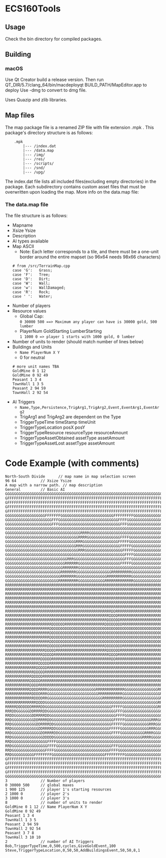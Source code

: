 # ECS160Tools

## Usage
Check the bin directory for compiled packages.

## Building
### macOS
Use Qt Creator build a release version. Then run QT_DIR/5.7/clang_64/bin/macdeployqt BUILD_PATH/MapEditor.app to deploy
Use -dmg to convert to dmg file.

Uses Quazip and zlib libraries.


## Map files
The map package file is a renamed ZIP file with file extension .mpk .
This package's directory structure is as follows:
```
	.mpk
		|--- /index.dat
		|--- /data.map
		|--- /img/
		|--- /res/
		|--- /scripts/
		|--- /snd/
		|--- /upg/
```

The index.dat file lists all included files(excluding empty directories) in the package.
Each subdirectory contains custom asset files that must be overwritten upon loading the map.
More info on the data.map file:

### The data.map file
The file structure is as follows:
- Mapname
- Xsize Ysize
- Description
- AI types available
- Map ASCII
	* Note: Each letter corresponds to a tile, and there must be a one-unit border around the entire mapset (so 96x64 needs 98x66 characters)
	```
	# from /src/TerrainMap.cpp
	case 'G':   Grass;
	case 'F':   Tree;
	case 'D':   Dirt;
	case 'W':   Wall;    
	case 'w':   WallDamaged;
	case 'R':   Rock;
	case ' ':   Water;
	```
- Number of players
- Resource values
	* Global Cap:  
	`0 30000 500 ==> Maximum any player can have is 30000 gold, 500 lumber`
	* PlayerNum GoldStarting LumberStarting  
	`1 1000 0 => player 1 starts with 1000 gold, 0 lumber`
- Number of units to render (should match number of lines below)
- Buildings and Units
	* `Name PlayerNum X Y`
	* 0 for neutral
	```
	# more unit names TBA 
	GoldMine 0 1 12 
	GoldMine 0 92 49 
	Peasant 1 3 4
	TownHall 1 3 5
	Peasant 2 94 59    
	TownHall 2 92 54
	```
- AI Triggers
	* `Name,Type,Persistence,TrigArg1,TrigArg2,Event,EventArg1,EventArg2`
	* TrigArg1 and TrigArg2 are dependent on the Type
	* TriggerTypeTime timeStamp timeUnit
	* TriggerTypeLocation posX posY
	* TriggerTypeResource resourceType resourceAmount
	* TriggerTypeAssetObtained assetType assetAmount
	* TriggerTypeAssetLost assetType assetAmount


# Code Example (with comments)
```
North-South Divide  	// map name in map selection screen
96 64   		// Xsize Ysize
A map with a narrow path. // map description
General			// Basic AI
GGGGGGGGGGGGGGGGGGGGGGGGGGGGGGGGGGGGGGGGGGGGGGGGGGGGGGGGGGGGGGGGGGGGGGGGGGGGGGGGGGGGGGGGGGGGGGGGGG
GFFFFFFFFFFFFFFFFFFFFFFFFFFFFFFFFFFFFFFFFFFFFFFFFFFFFFFFFFFFFFFFFFFFFFFFFFFFFFFFFFFFFFFFFFFFFFFFFG
GFFFFFFFFFFFFFFFFFFFFFFFFFFFFFFFFFFFFFFFFFFFFFFFFFFFFFFFFFFFFFFFFFFFFFFFFFFFFFFFFFFFFFFFFFFFFFFFFG
GFFFFFFFFFFFFFFFFFFFFFFFFFFFFFFFFFFFFFFFFFFFFFFFFFFFFFFFFFFFFFFFFFFFFFFFFFFFFFFFFFFFFFFFFFFFFFFFFG
GFFFFFFFFFFFFFFFFFFFFFFFFFFFFFFFFFFFFFFFFFFFFFFFFFFFFFFFFFFFFFFFFFFFFFFFFFFFFFFFFFFFFFFFFFFFFFFFFG
GGGGGGGGGGGGGGGGGGFFFFFFFGGGGGGGGGGGGGGGGGGGGGGGGFFFFFFFFFGGGGGGGGGGGGGGGGGGFFFFFFFFGGGGGGGGGGGDRR
GGGGGGGGGGGGGGGGGGGGGFFFGGGGGGGGGGGGGGGGGGGGGGGGGGGFFFFGGGGGGGGGGGGGGGGGGGGGFFFFGGGGGGGGGGGGGGGDRR
GGGGGGGGGGGGGGGGGGGGGFFFGGGGGGGGGGGGGGGGGGGGGGGGGGGGFFFGGGGGGGGGGGGGGGGGGGFFFFGGGGGGGGGGGGGGGGGDRR
GGGGGGGGGGGGGGGGGGGGGGGGGGGGGGGGGGGGGGGGGGGGGGGGGGGGGGGGGGGGGGGGGGGGGGGGGGFFFFGGGGGGGGGGGGGGGGGDRR
GGGGGGGGGGGGGGGGGGGGGGGGGGGGGGGGGGRRRRGGGGGGGGGGGGGGGGGGGGGGGGGGGGGGGGGGGGGDDDDDDGGGGGGGGGGGGGGDRR
GGGGGGGGGGGGGGGGGGGGGGGGGGGGGGGGGRRRRGGGGGGGGGGGGGGGFFFFGGGGGGGGGGGGGGGGGDDDRRRDDGGGGGGGGGGGGGGDRR
GGGGGGGGGGGGGGGGGGGGGGGGGGGGGGGGRRRGGGGGGGGGGGGGGGGFFFFFGGGGGGGGGGGGGGGGGGDDDRRRRDDGGGGGGGGGGGGDRR
GGGGGGGGGGGGGGGGGGGGGGGGGGGGGGGGRRRGGGGGGGGGGGGGGGGGFFFFFGGGGGGGGGGGGGGGGGGGDDRRRRDDGGGGGGGGGGGDRR
GGGGGGGGGGGGGGGGGGGGGGGGGGGGGGGGGRRRGGGGGGGGGGGGGGGGGFFFFFGGGGGGGGGGGGGGGGGGGDDRRRRDDGGGGGGGGGGDRR
GGGGGGGGGGGGGGGGGGGGGGGGGGGGGGGGGGGGGGGGGGGGGGGGGGGGGGFFFFGGGGGGGGGGGGGGGGGGGGDDRRRRDDGGGGGGGGDDRR
GGGGGGGGGGGGGGGGGGGGGGGGGGGGRRRGGGGGGGGGGGGGGGGGGGGGGGFFFGGGGGGGGGGGGGGGGGGGGGGDDRRRRDDGGGGGGGDRRR
GGGGGGGGGGGGGGGGGGGGGGGGGGGRRRRRRGGGGGGGGGGGGGGGGGGGFFFFFGGGGGGGGGGGGGGGGGGGGGGGDDRRRRDDDDDDDRRRRR
GGGGGGGGGGGGGGGGGGGGGGGGGGRRRRRRRGGGGGGGGGGGGGGGGGGGGGGGGGGGGGGGGGGGGGGGGGGGGGGGDDDDRRRRRRRRRRRRRR
GGGGGGGGGGGGGGGGGGGGGGGGGRRRRRRRGGGGGGGGGGGGGGGGRRRRRRRRRGGGGGGGGGGGGGGGGGGGGGGRRDDDDRRRRRRRRRRRRR
GGGGGGGGGGGGGGGGGGGGGGGGGRRRRRRRGGGGGGGGGGGGGGRRRRRRRRRRRGGGGGGGGGGGGGGGGGGGGGGRRRDDDDRRRRRRRRRRRR
GGGGGGGGGGGGGGGGGGGGGGGGRRRRRRRRRGGGGGGGGGGGGRRRRRRRRRRRRRGGGGGGGGGGGGGGGGGGGGGRRRRDDDDDRRRRRRRRRR
RRRRRRRRRRRRRRRRRRRRRRRRRRRRRRRRRRRRRRRRRRRRRRRRRRRRRRRRRRRRRRRRRRRRRRRRRRRRRRRRRRRDDDDDRRRRRRRRRR
RRRRRRRRRRRRRRRRRRRRRRRRRRRRRRRRRRRRRRRRRRRRRRRRRRRRRRRRRRRRRRRRRRRRRRRRRRRRRRRRRRDDDDDRRRRRRRRRRR
RRRRRRRRRRRRRRRRRRRRRRRRRRRRRRRRRRRRRRRRRRRRRRRRRRRRRRRRRRRRRRRRRRRRRRRRRRRRRRRRRDDDDDRRRRRRRRRRRR
RRRRRRRRRRRRRRRRRRRRRRRRRRRRRRRRRRRRRRRRRRRRRRRRRRRRRRRRRRRRRRRRRRRRRRRRRRRRRRRRDDDDDRRRRRRRRRRRRR
RRRRRRRRRRRRRRRRRRRRRRRRRRRRRRRRRRRRRRRRRRRRRRRRRRRRRRRRRRRRRRRRRRRRRRRRRRRRRRRDDDDDRRRRRRRRRRRRRR
RRRRRRRRRRRRRRRRRRRRRRRRRRRRRRRRRRRRRRRRRRRRRRRRRRRRRRRRRRRRRRRRRRRRRRRRRRRRRRDDDDDRRRRRRRRRRRRRRR
RRRRRRRRRRRRRRRRRRRRRRRRRRRRRRRRRRRRRRRRRRRRRRRRDDRRRRRRRRRRRRRRRRRRRRRRRRRRRDDDDDRRRRRRRRRRRRRRRR
RRRRRRRRRRRRRRRRRRRRRRRRRRRRRRRRRRRRRRRRRRRRRRRDDDDRRRRRRRRRRRRRRRRRRRRRRRRRDDDDDRRRRRRRRRRRRRRRRR
RRRRRRRRRRRRRRRRRRRRRRRRRRRRRRRRRRRRRRRRRRRRRRDDDDDDRRRRRRRRRRRRRRRRRRRRRRRDDDDDRRRRRRRRRRRRRRRRRR
RRRRRRRRRRRRRRRRRRRRRDDDDDDRRRRRRRRRRRRRRRRRRDDDDDDDDRRRRRRRRRRRRRRRRRRRDDDDDDDRRRRRRRRRRRRRRRRRRR
RRRRRRRRRRRRRRRRRRRRDDDDDDDDDDDDDDDDDDDDDDDDDDDDDDDDDDDDDDDDDDDDDDDDDDDDDDDDDDRRRRRRRRRRRRRRRRRRRR
RRRRRRRRRRRRRRRRRRRRDDDDDDDDDDDDDDDDDDDDDDDDDDDDDDDDDDDDDDDDDDDDDDDDDDDDDDDDDDRRRRRRRRRRRRRRRRRRRR
RRRRRRRRRRRRRRRRRRRRDDDDDDDDDDDDDDDDDDDDDDDDDDDDDDDDDDDDDDDDDDDDDDDDDDDDDDDDDDRRRRRRRRRRRRRRRRRRRR
RRRRRRRRRRRRRRRRRRRRDDDDDDDDDDDDDDDDDDDDDDDDDDDDDDDDDDDDDDDDDDDDDDDDDDDDDDDDDDRRRRRRRRRRRRRRRRRRRR
RRRRRRRRRRRRRRRRRRRDDDDDDDRRRRRRRRRRRRRRRRRRRDDDDDDDDRRRRRRRRRRRRRRRRRRDDDDDDRRRRRRRRRRRRRRRRRRRRR
RRRRRRRRRRRRRRRRRRDDDDDRRRRRRRRRRRRRRRRRRRRRRRDDDDDDRRRRRRRRRRRRRRRRRRRRRRRRRRRRRRRRRRRRRRRRRRRRRR
RRRRRRRRRRRRRRRRRDDDDDRRRRRRRRRRRRRRRRRRRRRRRRRDDDDRRRRRRRRRRRRRRRRRRRRRRRRRRRRRRRRRRRRRRRRRRRRRRR
RRRRRRRRRRRRRRRRDDDDDRRRRRRRRRRRRRRRRRRRRRRRRRRRDDRRRRRRRRRRRRRRRRRRRRRRRRRRRRRRRRRRRRRRRRRRRRRRRR
RRRRRRRRRRRRRRRDDDDDRRRRRRRRRRRRRRRRRRRRRRRRRRRRRRRRRRRRRRRRRRRRRRRRRRRRRRRRRRRRRRRRRRRRRRRRRRRRRR
RRRRRRRRRRRRRRDDDDDRRRRRRRRRRRRRRRRRRRRRRRRRRRRRRRRRRRRRRRRRRRRRRRRRRRRRRRRRRRRRRRRRRRRRRRRRRRRRRR
RRRRRRRRRRRRRDDDDDRRRRRRRRRRRRRRRRRRRRRRRRRRRRRRRRRRRRRRRRRRRRRRRRRRRRRRRRRRRRRRRRRRRRRRRRRRRRRRRR
RRRRRRRRRRRRDDDDDRRRRRRRRRRRRRRRRRRRRRRRRRRRRRRRRRRRRRRRRRRRRRRRRRRRRRRRRRRRRRRRRRRRRRRRRRRRRRRRRR
RRRRRRRRRRRDDDDDRRRRRRRRRRRRRRRRRRRRRRRRRRRRRRRRRRRRRRRRRRRRRRRRRRRRRRRRRRRRRRRRRRRRRRRRRRRRRRRRRR
RRRRRRRRRRRDDDDRRRRRRRRRRRRRRRRRRRRRRRRRRRRRRRRRRRRRRRRRRRRRRRRRRRRRRRRRRRRRRRRRRRRRRRRRRRRRRRRRRR
RRRRRRRRRRRDDDDRRRRGGGGGGGGGGGGGGGGGGGGGGRRRRRRRRRRRRRGGGGGGGGGGGGGGGRRRRRRRRRGGGGGGGGGGGGGGGGGGGG
RRRRRRRRRRRRDDDDRRRGGGGGGGGGGGGGGGGGGGGGGGRRRRRRRRRRRGGGGGGGGGGGGGGGGGRRRRRRRGGGGGGGGGGGGGGGGGGGGG
RRRRRRRRRRRRRDDDDRRGGGGGGGGGGGGGGGGGGGGGGGGGRRRRRRRRRGGGGGGGGGGGGGGGGGRRRRRRRGGGGGGGGGGGGGGGGGGGGG
RRRRRRRRRRRRRRDDDDGGGGGGGGGGGGGGGGGGGGGGGGGGGGGGGGGGGGGGGGGGGGGGGGGGGRRRRRRRGGGGGGGGGGGGGGGGGGGGGG
RRRRRDDDDDDDRRRRDDGGGGGGGGGGGGGGGGGGGGGGGGGGGGGGFFFFFGGGGGGGGGGGGGGGGRRRRRRGGGGGGGGGGGGGGGGGGGGGGG
RRRDDGGGGGGDDRRRRDDGGGGGGGGGGGGGGGGGGGGGGGGGGGGGGGFFFGGGGGGGGGGGGGGGGGGRRRGGGGGGGGGGGGGGGGGGGGGGGG
RRDDGGGGGGGGDDRRRRDDGGGGGGGGGGGGGGGGGGGGGGGGGGGGGGFFFFGGGGGGGGGGGGGGGGGGGGGGGGGGGGGGGGGGGGGGGGGGGG
RRDGGGGGGGGGGDDRRRRDDGGGGGGGGGGGGGGGGGGGGGGGGGGGGFFFFFGGGGGGGGGGGGRRRGGGGGGGGGGGGGGGGGGGGGGGGGGGGG
RRDGGGGGGGGGGGDDRRRRDDGGGGGGGGGGGGGGGGGGGGGGGGGGFFFFFGGGGGGGGGGGGRRRGGGGGGGGGGGGGGGGGGGGGGGGGGGGGG
RRDGGGGGGGGGGGGDDRRRRDDGGGGGGGGGGGGGGGGGGGGGGGGFFFFFGGGGGGGGGGGGGRRRGGGGGGGGGGGGGGGGGGGGGGGGGGGGGG
RRDGGGGGGGGGGGGGDDRRRRDDGGGGGGGGGGGGGGGGGGGGGGGGFFFFGGGGGGGGGGGRRRRGGGGGGGGGGGGGGGGGGGGGGGGGGGGGGG
RRDGGGGGGGGGGGGGGDDDDDGGGGGGGGGGGGGGGGGGGGGGGGGGGGGGGGGGGGGGGGRRRRGGGGGGGGGGGGGGGGGGGGGGGGGGGGGGGG
RRDGGGGGGGGGGGGGGGGFFFFGGGGGGGGGGGGGGGGGGGGGGGGGGGGGGGGGGGGGGGGGGGGGGGGGGGGGGGGGGGGGGGGGGGGGGGGGGG
RRDGGGGGGGGGGGGGGGGFFFFGGGGGGGGGGGGGGGGGGGGGGGGGFFFGGGGGGGGGGGGGGGGGGGGGGGFFFGGGGGGGGGGGGGGGGGGGGG
RRDGGGGGGGGGGGGGGGFFFFGGGGGGGGGGGGGGGGGGGGGGGGGFFFFGGGGGGGGGGGGGGGGGGGGGGGFFFGGGGGGGGGGGGGGGGGGGGG
RRDGGGGGGGGGGFFFFFFFFGGGGGGGGGGGGGGGGGGGGGGGGFFFFFFFFFGGGGGGGGGGGGGGGGGGGFFFFFFFGGGGGGGGGGGGGGGGGG
GFFFFFFFFFFFFFFFFFFFFFFFFFFFFFFFFFFFFFFFFFFFFFFFFFFFFFFFFFFFFFFFFFFFFFFFFFFFFFFFFFFFFFFFFFFFFFFFFG
GFFFFFFFFFFFFFFFFFFFFFFFFFFFFFFFFFFFFFFFFFFFFFFFFFFFFFFFFFFFFFFFFFFFFFFFFFFFFFFFFFFFFFFFFFFFFFFFFG
GFFFFFFFFFFFFFFFFFFFFFFFFFFFFFFFFFFFFFFFFFFFFFFFFFFFFFFFFFFFFFFFFFFFFFFFFFFFFFFFFFFFFFFFFFFFFFFFFG
GFFFFFFFFFFFFFFFFFFFFFFFFFFFFFFFFFFFFFFFFFFFFFFFFFFFFFFFFFFFFFFFFFFFFFFFFFFFFFFFFFFFFFFFFFFFFFFFFG
GGGGGGGGGGGGGGGGGGGGGGGGGGGGGGGGGGGGGGGGGGGGGGGGGGGGGGGGGGGGGGGGGGGGGGGGGGGGGGGGGGGGGGGGGGGGGGGGGG
3               // Number of players
0 30000 500     // global maxes                                    
1 900 125       // player 1's starting resources
2 1000 0        // player 2's
3 1000 0        // player 3's
8               // number of units to render
GoldMine 0 1 12 // Name PlayerNum X Y
GoldMine 0 92 49 
Peasant 1 3 4
TownHall 1 3 5
Peasant 2 94 59    
TownHall 2 92 54
Peasant 3 7 8
TownHall 3 10 10
2				// number of AI Triggers
Bob,TriggerTypeTime,0,500,cycles,GiveGoldEvent,100
Steve,TriggerTypeLocation,0,50,50,AddBuildingsEvent,50,50,8,1

```